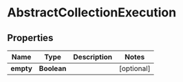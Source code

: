 

# AbstractCollectionExecution


## Properties

| Name | Type | Description | Notes |
|------------ | ------------- | ------------- | -------------|
|**empty** | **Boolean** |  |  [optional] |



